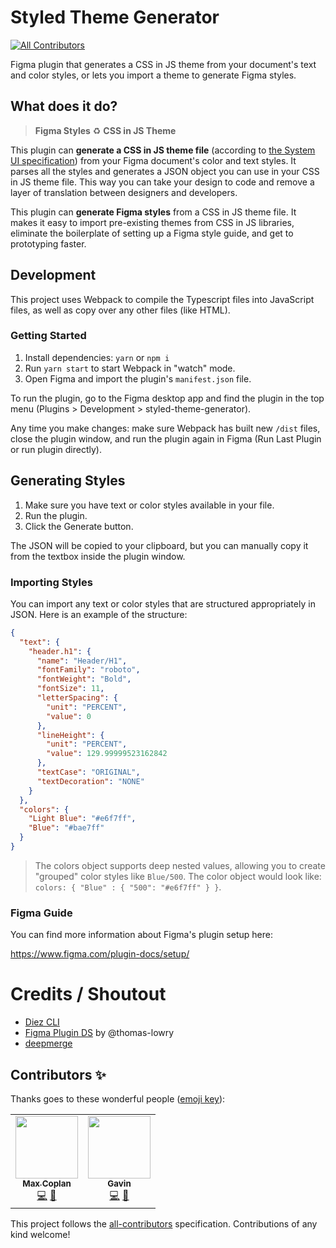 # Styled Theme Generator
<!-- ALL-CONTRIBUTORS-BADGE:START - Do not remove or modify this section -->
[![All Contributors](https://img.shields.io/badge/all_contributors-2-orange.svg?style=flat-square)](#contributors-)
<!-- ALL-CONTRIBUTORS-BADGE:END -->

Figma plugin that generates a CSS in JS theme from your document's text and color styles, or lets you import a theme to generate Figma styles.

## What does it do?

> **Figma Styles** ♻️ **CSS in JS Theme**

This plugin can **generate a CSS in JS theme file** (according to [the System UI specification](https://system-ui.com/theme)) from your Figma document's color and text styles. It parses all the styles and generates a JSON object you can use in your CSS in JS theme file. This way you can take your design to code and remove a layer of translation between designers and developers.

This plugin can **generate Figma styles** from a CSS in JS theme file. It makes it easy to import pre-existing themes from CSS in JS libraries, eliminate the boilerplate of setting up a Figma style guide, and get to prototyping faster.

## Development

This project uses Webpack to compile the Typescript files into JavaScript files, as well as copy over any other files (like HTML).

### Getting Started

1. Install dependencies: `yarn` or `npm i`
2. Run `yarn start` to start Webpack in "watch" mode.
3. Open Figma and import the plugin's `manifest.json` file.

To run the plugin, go to the Figma desktop app and find the plugin in the top menu (Plugins > Development > styled-theme-generator).

Any time you make changes: make sure Webpack has built new `/dist` files, close the plugin window, and run the plugin again in Figma (Run Last Plugin or run plugin directly).

## Generating Styles

1. Make sure you have text or color styles available in your file.
1. Run the plugin.
1. Click the Generate button.

The JSON will be copied to your clipboard, but you can manually copy it from the textbox inside the plugin window.

### Importing Styles

You can import any text or color styles that are structured appropriately in JSON. Here is an example of the structure:

```json
{
  "text": {
    "header.h1": {
      "name": "Header/H1",
      "fontFamily": "roboto",
      "fontWeight": "Bold",
      "fontSize": 11,
      "letterSpacing": {
        "unit": "PERCENT",
        "value": 0
      },
      "lineHeight": {
        "unit": "PERCENT",
        "value": 129.99999523162842
      },
      "textCase": "ORIGINAL",
      "textDecoration": "NONE"
    }
  },
  "colors": {
    "Light Blue": "#e6f7ff",
    "Blue": "#bae7ff"
  }
}
```

> The colors object supports deep nested values, allowing you to create "grouped" color styles like `Blue/500`. The color object would look like: `colors: { "Blue" : { "500": "#e6f7ff" } }`.

### Figma Guide

You can find more information about Figma's plugin setup here:

https://www.figma.com/plugin-docs/setup/

# Credits / Shoutout

- [Diez CLI](https://github.com/diez/diez/blob/7c224a3cb8d66262191da3aef12a1a4144bc39bc/src/extractors/extractors/src/extractors/figma.ts)
- [Figma Plugin DS](https://github.com/thomas-lowry/figma-plugin-ds) by @thomas-lowry
- [deepmerge](https://github.com/TehShrike/deepmerge)

## Contributors ✨

Thanks goes to these wonderful people ([emoji key](https://allcontributors.org/docs/en/emoji-key)):

<!-- ALL-CONTRIBUTORS-LIST:START - Do not remove or modify this section -->
<!-- prettier-ignore-start -->
<!-- markdownlint-disable -->
<table>
  <tr>
    <td align="center"><a href="https://www.linkedin.com/in/max-coplan-136a9a6b/"><img src="https://avatars3.githubusercontent.com/u/5297725?v=4" width="100px;" alt=""/><br /><sub><b>Max Coplan</b></sub></a><br /><a href="https://github.com/whoisryosuke/styled-theme-generator/commits?author=vegerot" title="Code">💻</a> <a href="https://github.com/whoisryosuke/styled-theme-generator/issues?q=author%3Avegerot" title="Bug reports">🐛</a></td>
    <td align="center"><a href="https://gavinanthony.com"><img src="https://avatars0.githubusercontent.com/u/392797?v=4" width="100px;" alt=""/><br /><sub><b>Gavin</b></sub></a><br /><a href="https://github.com/whoisryosuke/styled-theme-generator/commits?author=gavinanthony" title="Code">💻</a> <a href="https://github.com/whoisryosuke/styled-theme-generator/issues?q=author%3Agavinanthony" title="Bug reports">🐛</a></td>
  </tr>
</table>

<!-- markdownlint-enable -->
<!-- prettier-ignore-end -->
<!-- ALL-CONTRIBUTORS-LIST:END -->

This project follows the [all-contributors](https://github.com/all-contributors/all-contributors) specification. Contributions of any kind welcome!